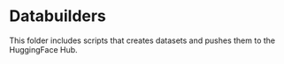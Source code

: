 # Databuilders

This folder includes scripts that creates datasets and pushes them to the HuggingFace Hub.
